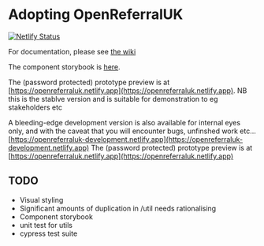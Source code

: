 # Adopting OpenReferralUK

[![Netlify Status](https://api.netlify.com/api/v1/badges/e1b1ed31-6b28-4473-835a-f99717561741/deploy-status)](https://app.netlify.com/sites/openreferraluk/deploys) 

For documentation, please see [the wiki](https://github.com/tpximpact/mhclg-oruk/wiki)

The component storybook is [here](https://tpximpact.github.io/mhclg-oruk/).

The (password protected) prototype preview is at [https://openreferraluk.netlify.app](https://openreferraluk.netlify.app). NB this is the stablve version and is suitable for demonstration to eg stakeholders etc

A bleeding-edge development version is also available for internal eyes only, and with the caveat that you will encounter bugs, unfinshed work etc... [https://openreferraluk-development.netlify.app](https://openreferraluk-development.netlify.app)
The (password protected) prototype preview is at [https://openreferraluk.netlify.app](https://openreferraluk.netlify.app)

## TODO

- Visual styling
- Significant amounts of duplication in /util needs rationalising
- Component storybook
- unit test for utils
- cypress test suite
